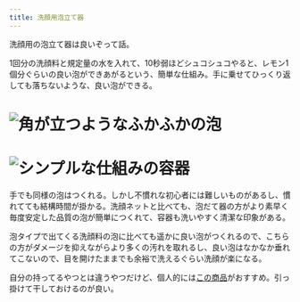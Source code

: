 ```yaml
---
title: 洗顔用泡立て器
---
```

洗顔用の泡立て器は良いぞって話。

1回分の洗顔料と規定量の水を入れて、10秒弱ほどシュコシュコやると、レモン1個分ぐらいの良い泡ができあがるという、簡単な仕組み。手に乗せてひっくり返しても落ちないような、良い泡ができる。

![](https://lh4.googleusercontent.com/TexTf2QkE-XFwQl8mccOCw7Bno1WXzSCbkB4qUflSEetKCAoQzJJ8R3wNYRJv-gmF1SoSAmS_VbiVLxZmT3QpciIobWduGEsji5feeOOsJ2l8Up26plpmTLXsGOuEhReSImHV0rRa4Q2rfrwaDsUVI0mWYkWnRzCc0knt4n1RI5GokLyiF-i2WIyzZZH "角が立つようなふかふかの泡")
===================================================================================================================================================================================================================================================

![](https://lh6.googleusercontent.com/dKKzVQF30i4M3CPxY1C14oSht3jw1q-_hkZ0EMCI4oqmWDlFcWCAzH8QVt522WV1p3mxaVPeBM5UWQzPV-zi3vVj8LzkdClWkTkyOi1AZODdeAgyb5WKu7ZlAU-cNeJgPJK345fX3qUBkcDBhxuIX6LiZIJrMkfuMYBFmhwSVgcc-Pm9Sgt4uyrB4-22 "シンプルな仕組みの容器")
=================================================================================================================================================================================================================================================

手でも同様の泡はつくれる。しかし不慣れな初心者には難しいものがあるし、慣れてても結構時間が掛かる。洗顔ネットと比べても、泡だて器の方がより素早く毎度安定した品質の泡が簡単につくれて、容器も洗いやすく清潔な印象がある。

泡タイプで出てくる洗顔料の泡に比べても遥かに良い泡がつくれるので、こちらの方がダメージを抑えながらより多くの汚れを取れるし、良い泡はなかなか垂れてこないので、目を開けたままでも余裕で洗えるぐらい洗顔が楽になる。

自分の持ってるやつとは違うやつだけど、個人的には[この商品](https://www.amazon.co.jp/dp/B09KMP9GDN)がおすすめ。引っ掛けて干しておけるのが良い。
